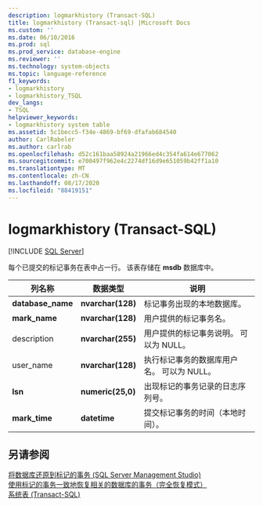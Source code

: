 ```yaml
---
description: logmarkhistory (Transact-SQL)
title: logmarkhistory (Transact-sql) |Microsoft Docs
ms.custom: ''
ms.date: 06/10/2016
ms.prod: sql
ms.prod_service: database-engine
ms.reviewer: ''
ms.technology: system-objects
ms.topic: language-reference
f1_keywords:
- logmarkhistory
- logmarkhistory_TSQL
dev_langs:
- TSQL
helpviewer_keywords:
- logmarkhistory system table
ms.assetid: 5c1becc5-f34e-4869-bf69-dfafab684540
author: CarlRabeler
ms.author: carlrab
ms.openlocfilehash: d52c161baa58924a21966ed4c354fa614e677062
ms.sourcegitcommit: e700497f962e4c2274df16d9e651059b42ff1a10
ms.translationtype: MT
ms.contentlocale: zh-CN
ms.lasthandoff: 08/17/2020
ms.locfileid: "88419151"
---
```

# <a name="logmarkhistory-transact-sql"></a>logmarkhistory (Transact-SQL)
[!INCLUDE [SQL Server](../../includes/applies-to-version/sqlserver.md)]

  每个已提交的标记事务在表中占一行。 该表存储在 **msdb** 数据库中。  
  

|列名称|数据类型|说明|  
|-----------------|---------------|-----------------|  
|**database_name**|**nvarchar(128)**|标记事务出现的本地数据库。|  
|**mark_name**|**nvarchar(128)**|用户提供的标记事务名。|  
|description|**nvarchar(255)**|用户提供的标记事务说明。 可以为 NULL。|  
|user_name|**nvarchar(128)**|执行标记事务的数据库用户名。 可以为 NULL。|  
|**lsn**|**numeric(25,0)**|出现标记的事务记录的日志序列号。|  
|**mark_time**|**datetime**|提交标记事务的时间（本地时间）。|  
  
## <a name="see-also"></a>另请参阅  
 [将数据库还原到标记的事务 (SQL Server Management Studio)](../../relational-databases/backup-restore/restore-a-database-to-a-marked-transaction-sql-server-management-studio.md)   
 [使用标记的事务一致地恢复相关的数据库的事务（完全恢复模式）](../../relational-databases/backup-restore/use-marked-transactions-to-recover-related-databases-consistently.md)   
 [系统表 (Transact-SQL)](../../relational-databases/system-tables/system-tables-transact-sql.md)  
  
  
